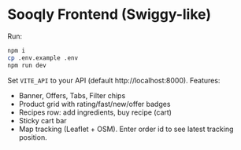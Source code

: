 # Sooqly Frontend (Swiggy-like)
Run:
```bash
npm i
cp .env.example .env
npm run dev
```
Set `VITE_API` to your API (default http://localhost:8000).
Features:
- Banner, Offers, Tabs, Filter chips
- Product grid with rating/fast/new/offer badges
- Recipes row: add ingredients, buy recipe (cart)
- Sticky cart bar
- Map tracking (Leaflet + OSM). Enter order id to see latest tracking position.
